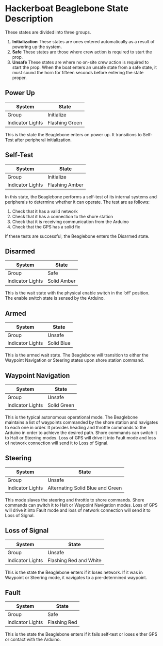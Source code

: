 Hackerboat Beaglebone State Description
=======================================

These states are divided into three groups.

1. **Initialization** These states are ones entered automatically as a result of powering up the system.
2. **Safe** These states are those where crew action is required to start the prop.
3. **Unsafe** These states are where no on-site crew action is required to start the prop. When the boat enters an unsafe state from a safe state, it must sound the horn for fifteen seconds before entering the state proper.

Power Up
--------
**System**          | **State**
--------------------|----------
Group				| Initialize
Indicator Lights    | Flashing Green

This is the state the Beaglebone enters on power up. It transitions to Self-Test after peripheral initialization.

Self-Test
---------
**System**          | **State**
--------------------|----------
Group				| Initialize
Indicator Lights    | Flashing Amber

In this state, the Beaglebone performs a self-test of its internal systems and peripherals to determine whether it can operate. The test are as follows:

1. Check that it has a valid network
2. Check that it has a connection to the shore station
3. Check that it is receiving communication from the Arduino
4. Check that the GPS has a solid fix

If these tests are successful, the Beaglebone enters the Disarmed state.

Disarmed
--------
**System**          | **State**
--------------------|----------
Group				| Safe
Indicator Lights    | Solid Amber

This is the wait state with the physical enable switch in the ‘off’ position. The enable switch state is sensed by the Arduino. 

Armed
-----
**System**          | **State**
--------------------|----------
Group				| Unsafe
Indicator Lights    | Solid Blue

This is the armed wait state. The Beaglebone will transition to either the Waypoint Navigation or Steering states upon shore station command.

Waypoint Navigation
-------------------
**System**          | **State**
--------------------|----------
Group				| Unsafe
Indicator Lights    | Solid Green

This is the typical autonomous operational mode. The Beaglebone maintains a list of waypoints commanded by the shore station and navigates to each one in order. It provides heading and throttle commands to the Arduino in order to achieve the desired path. Shore commands can switch it to Halt or Steering modes. Loss of GPS will drive it into Fault mode and loss of network connection will send it to Loss of Signal.

Steering
--------
**System**          | **State**
--------------------|----------
Group				| Unsafe
Indicator Lights    | Alternating Solid Blue and Green

This mode slaves the steering and throttle to shore commands. Shore commands can switch it to Halt or Waypoint Navigation modes. Loss of GPS will drive it into Fault mode and loss of network connection will send it to Loss of Signal.

Loss of Signal
--------------
**System**          | **State**
--------------------|----------
Group				| Unsafe
Indicator Lights    | Flashing Red and White

This is the state the Beaglebone enters if it loses network. If it was in Waypoint or Steering mode, it navigates to a pre-determined waypoint.

Fault 
-----
**System**          | **State**
--------------------|----------
Group				| Safe
Indicator Lights    | Flashing Red

This is the state the Beaglebone enters if it fails self-test or loses either GPS or contact with the Arduino. 
